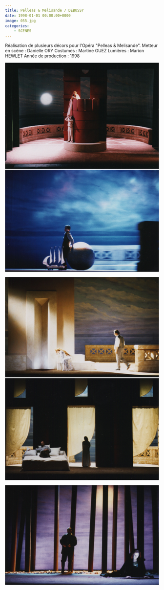 ```yaml
---
title: Pelleas & Melisande / DEBUSSY
date: 1998-01-01 00:00:00+0000
image: 055.jpg
categories:
    - SCENES
---
```


Réalisation de plusieurs décors pour l'Opéra "Pelleas &
            Melisande".
            Metteur en scène : Danielle ORY
            Costumes : Martine GUEZ
            Lumières : Marion HEWLET
            Année de production : 1998

![Image 1](055.jpg) ![Image 2](056.jpg)

![Image 3](052.jpg) ![Image 4](053.jpg)

![Image 5](050.jpg)

